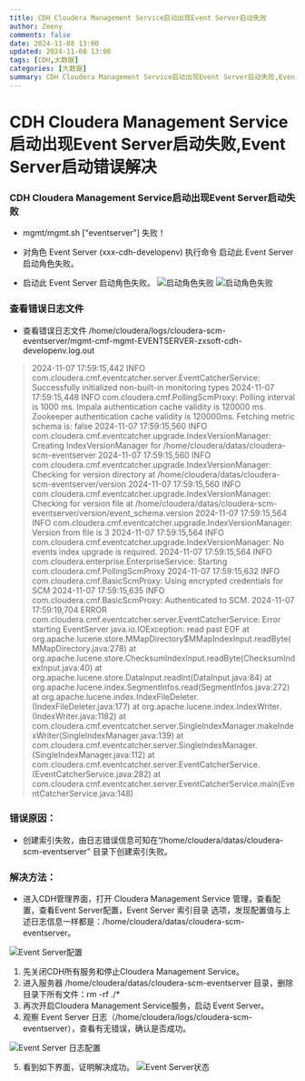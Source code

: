 ```yaml
---
title: CDH Cloudera Management Service启动出现Event Server启动失败
author: Zeeny
comments: false
date: 2024-11-08 13:00
updated: 2024-11-08 13:00
tags: [CDH,大数据]
categories: [大数据]
summary: CDH Cloudera Management Service启动出现Event Server启动失败,Event Server启动错误解决
---
```


# CDH Cloudera Management Service启动出现Event Server启动失败,Event Server启动错误解决

### CDH Cloudera Management Service启动出现Event Server启动失败
* mgmt/mgmt.sh ["eventserver"] 失败！

* 对角色 Event Server (xxx-cdh-developenv) 执行命令 启动此 Event Server 启动角色失败。

* 启动此 Event Server  启动角色失败。
![启动角色失败](/images/cdh-eventserver-error-1.jpg)
![启动角色失败](/images/cdh-eventserver-error-2.jpg)

### 查看错误日志文件
* 查看错误日志文件  /home/cloudera/logs/cloudera-scm-eventserver/mgmt-cmf-mgmt-EVENTSERVER-zxsoft-cdh-developenv.log.out

> 2024-11-07 17:59:15,442 INFO com.cloudera.cmf.eventcatcher.server.EventCatcherService: Successfully initialized non-built-in monitoring types
> 2024-11-07 17:59:15,448 INFO com.cloudera.cmf.PollingScmProxy: Polling interval is 1000 ms. Impala authentication cache validity is 120000 ms. Zookeeper authentication cache validity is 120000ms. Fetching metric schema is: false
> 2024-11-07 17:59:15,560 INFO com.cloudera.cmf.eventcatcher.upgrade.IndexVersionManager: Creating IndexVersionManager for /home/cloudera/datas/cloudera-scm-eventserver
> 2024-11-07 17:59:15,560 INFO com.cloudera.cmf.eventcatcher.upgrade.IndexVersionManager: Checking for version directory at /home/cloudera/datas/cloudera-scm-eventserver/version
> 2024-11-07 17:59:15,560 INFO com.cloudera.cmf.eventcatcher.upgrade.IndexVersionManager: Checking for version file at /home/cloudera/datas/cloudera-scm-eventserver/version/event_schema.version
> 2024-11-07 17:59:15,564 INFO com.cloudera.cmf.eventcatcher.upgrade.IndexVersionManager: Version from file is 3
> 2024-11-07 17:59:15,564 INFO com.cloudera.cmf.eventcatcher.upgrade.IndexVersionManager: No events index upgrade is required.
> 2024-11-07 17:59:15,564 INFO com.cloudera.enterprise.EnterpriseService: Starting com.cloudera.cmf.PollingScmProxy
> 2024-11-07 17:59:15,632 INFO com.cloudera.cmf.BasicScmProxy: Using encrypted credentials for SCM
> 2024-11-07 17:59:15,635 INFO com.cloudera.cmf.BasicScmProxy: Authenticated to SCM.
> 2024-11-07 17:59:19,704 ERROR com.cloudera.cmf.eventcatcher.server.EventCatcherService: Error starting EventServer
> java.io.IOException: read past EOF
> at org.apache.lucene.store.MMapDirectory$MMapIndexInput.readByte(MMapDirectory.java:278)
> at org.apache.lucene.store.ChecksumIndexInput.readByte(ChecksumIndexInput.java:40)
> at org.apache.lucene.store.DataInput.readInt(DataInput.java:84)
> at org.apache.lucene.index.SegmentInfos.read(SegmentInfos.java:272)
> at org.apache.lucene.index.IndexFileDeleter.<init>(IndexFileDeleter.java:177)
> at org.apache.lucene.index.IndexWriter.<init>(IndexWriter.java:1182)
> at com.cloudera.cmf.eventcatcher.server.SingleIndexManager.makeIndexWriter(SingleIndexManager.java:139)
> at com.cloudera.cmf.eventcatcher.server.SingleIndexManager.<init>(SingleIndexManager.java:112)
> at com.cloudera.cmf.eventcatcher.server.EventCatcherService.<init>(EventCatcherService.java:282)
> at com.cloudera.cmf.eventcatcher.server.EventCatcherService.main(EventCatcherService.java:148)

### 错误原因：
* 创建索引失败，由日志错误信息可知在“/home/cloudera/datas/cloudera-scm-eventserver” 目录下创建索引失败。

### 解决方法：
* 进入CDH管理界面，打开 Cloudera Management Service 管理，查看配置，查看Event Server配置，Event Server 索引目录 选项，发现配置值与上述日志信息一样都是：/home/cloudera/datas/cloudera-scm-eventserver。

![Event Server配置](/images/cdh-eventserver-error-3.jpg)

1. 先关闭CDH所有服务和停止Cloudera Management Service。
2. 进入服务器 /home/cloudera/datas/cloudera-scm-eventserver 目录，删除目录下所有文件：rm -rf ./*
3. 再次开启Cloudera Management Service服务，启动 Event Server。
4. 观察 Event Server 日志（/home/cloudera/logs/cloudera-scm-eventserver），查看有无错误，确认是否成功。

![Event Server 日志配置](/images/cdh-eventserver-error-4.jpg)

5. 看到如下界面，证明解决成功。
![Event Server状态](/images/cdh-eventserver-error-5.jpg)